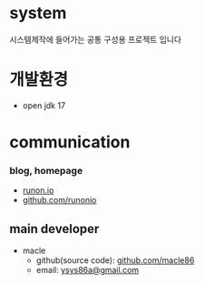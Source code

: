 # system
시스템제작에 들어가는 공통 구성용 프로젝트 입니다


# 개발환경
-   open jdk 17

# communication
### blog, homepage
- [runon.io](https://runon.io)
- [github.com/runonio](https://github.com/runonio)

## main developer
- macle
  - github(source code): [github.com/macle86](https://github.com/macle86)
  - email: ysys86a@gmail.com